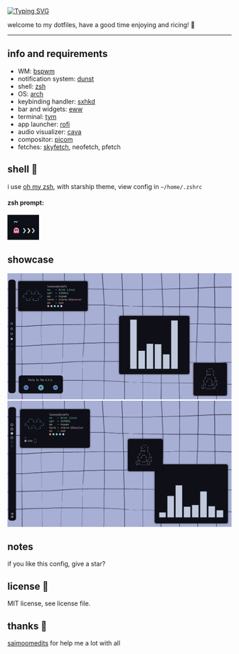 [![Typing SVG](https://readme-typing-svg.herokuapp.com?size=36&color=10F6F7&lines=~%2Fdotfiles)](https://git.io/typing-svg)

welcome to my dotfiles, have a good time enjoying and ricing! 🌺

<hr>

## info and requirements

- WM: [bspwm](https://github.com/baskerville/bspwm)
- notification system: [dunst](https://github.com/dunst-project/dunst)
- shell: [zsh](https://ohmyz.sh)
- OS: [arch](https://archlinux.org)
- keybinding handler: [sxhkd](https://github.com/baskerville/sxhkd)
- bar and widgets: [eww](https://github.com/elkowar/eww)
- terminal: [tym](https://github.com/endaaman/tym)
- app launcher: [rofi](https://github.com/davatorium/rofi)
- audio visualizer: [cava](https://github.com/karlstav/cava)
- compositor: [picom](https://github.com/yshui/picom)
- fetches: [skyfetch](https://github.com/justleoo/skyfetch), neofetch, pfetch

## shell 🐚

i use [oh my zsh](https://ohmyz.sh), with starship theme, view config in `~/home/.zshrc`
#### zsh prompt:

<img src="showcase/prompt.png"/>

## showcase 

<img src="showcase/ok.png"/>
<img src="showcase/showcase.png"/>

## notes

if you like this config, give a star? 

## license 📜

MIT license, see license file.

## thanks 💙

[saimoomedits](https://github.com/saimoomedits) for help me a lot with all
